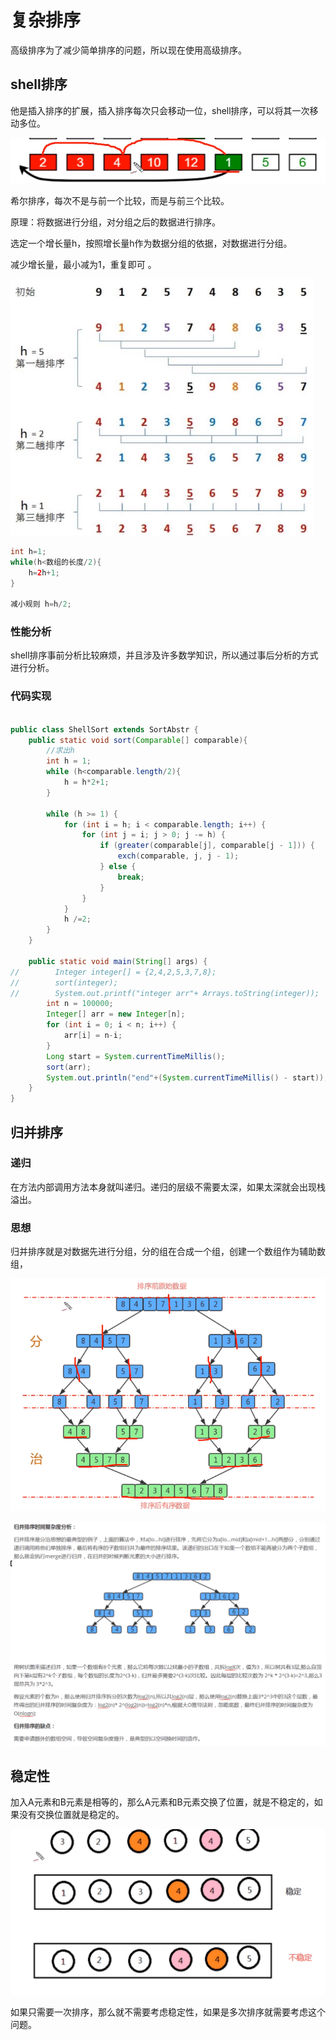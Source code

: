 

# 复杂排序

高级排序为了减少简单排序的问题，所以现在使用高级排序。

## shell排序

他是插入排序的扩展，插入排序每次只会移动一位，shell排序，可以将其一次移动多位。



![image-20200309065506225](images/image-20200309065506225.png)

希尔排序，每次不是与前一个比较，而是与前三个比较。

原理：将数据进行分组，对分组之后的数据进行排序。

选定一个增长量h，按照增长量h作为数据分组的依据，对数据进行分组。

减少增长量，最小减为1，重复即可 。

<img src="images/image-20200309070519330.png" alt="image-20200309070519330" style="zoom:50%;" />



```java
int h=1;
while(h<数组的长度/2){
    h=2h+1;
}

减小规则 h=h/2;
```

### 性能分析

shell排序事前分析比较麻烦，并且涉及许多数学知识，所以通过事后分析的方式进行分析。

### 代码实现

```java

public class ShellSort extends SortAbstr {
    public static void sort(Comparable[] comparable){
        //求出h
        int h = 1;
        while (h<comparable.length/2){
            h = h*2+1;
        }

        while (h >= 1) {
            for (int i = h; i < comparable.length; i++) {
                for (int j = i; j > 0; j -= h) {
                    if (greater(comparable[j], comparable[j - 1])) {
                        exch(comparable, j, j - 1);
                    } else {
                        break;
                    }
                }
            }
            h /=2;
        }
    }

    public static void main(String[] args) {
//        Integer integer[] = {2,4,2,5,3,7,8};
//        sort(integer);
//        System.out.printf("integer arr"+ Arrays.toString(integer));
        int n = 100000;
        Integer[] arr = new Integer[n];
        for (int i = 0; i < n; i++) {
            arr[i] = n-i;
        }
        Long start = System.currentTimeMillis();
        sort(arr);
        System.out.println("end"+(System.currentTimeMillis() - start));
    }
}

```





## 归并排序

### 递归

在方法内部调用方法本身就叫递归。递归的层级不需要太深，如果太深就会出现栈溢出。



### 思想

归并排序就是对数据先进行分组，分的组在合成一个组，创建一个数组作为辅助数组，

![image-20200309220842915](images/image-20200309220842915.png)





![image-20200310075252566](images/image-20200310075252566.png)



## 稳定性

加入A元素和B元素是相等的，那么A元素和B元素交换了位置，就是不稳定的，如果没有交换位置就是稳定的。

![image-20200310221754365](images/image-20200310221754365.png)

如果只需要一次排序，那么就不需要考虑稳定性，如果是多次排序就需要考虑这个问题。

